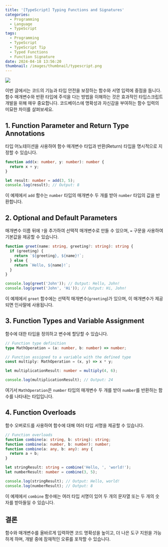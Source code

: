 ```yaml
---
title: '[TypeScript] Typing Functions and Signatures'
categories:
  - Programming
  - Language
  - TypeScript
tags:
  - Programming
  - TypeScript
  - TypeScript Tip
  - Typed Functions
  - Function Signature
date: 2024-04-18 13:56:20
thumbnail: /images/thumbnail/typescript.png
---
```


![](/images/header/typescript-14.png)

이번 글에서는 코드의 기능과 타입 안전을 보장하는 함수와 서명 입력에 중점을 둡니다. 함수 매개변수와 반환 타입에 주석을 다는 방법을 이해하는 것은 효과적인 타입스크립트 개발을 위해 매우 중요합니다. 코드베이스에 명확성과 자신감을 부여하는 함수 입력의 미묘한 차이를 살펴보세요.

## 1. Function Parameter and Return Type Annotations

타입 어노테이션을 사용하여 함수 매개변수 타입과 반환(Return) 타입을 명시적으로 지정할 수 있습니다.

```ts
function add(x: number, y: number): number {
  return x + y;
}

let result: number = add(3, 5);
console.log(result); // Output: 8
```

이 예제에서 `add` 함수는 `number` 타입의 매개변수 두 개를 받아 `number` 타입의 값을 반환합니다.

## 2. Optional and Default Parameters

매개변수 이름 뒤에 `?`을 추가하여 선택적 매개변수로 만들 수 있으며, `=` 구문을 사용하여 기본값을 제공할 수 있습니다.

```ts
function greet(name: string, greeting?: string): string {
  if (greeting) {
    return `${greeting}, ${name}!`;
  } else {
    return `Hello, ${name}!`;
  }
}

console.log(greet('John')); // Output: Hello, John!
console.log(greet('John', 'Hi')); // Output: Hi, John!
```

이 예제에서 `greet` 함수에는 선택적 매개변수(`greeting`)가 있으며, 이 매개변수가 제공되면 인사말에 사용됩니다.

## 3. Function Types and Variable Assignment

함수에 대한 타입을 정의하고 변수에 할당할 수 있습니다.

```ts
// Function type definition
type MathOperation = (a: number, b: number) => number;

// Function assigned to a variable with the defined type
const multiply: MathOperation = (x, y) => x * y;

let multiplicationResult: number = multiply(4, 6);

console.log(multiplicationResult); // Output: 24
```

여기서 `MathOperation`은 `number` 타입의 매개변수 두 개를 받아 `number`를 반환하는 함수를 나타내는 타입입니다.

## 4. Function Overloads

함수 오버로드를 사용하여 함수에 대해 여러 타입 서명을 제공할 수 있습니다.

```ts
// Function overloads
function combine(a: string, b: string): string;
function combine(a: number, b: number): number;
function combine(a: any, b: any): any {
  return a + b;
}

let stringResult: string = combine('Hello, ', 'world!');
let numberResult: number = combine(3, 5);

console.log(stringResult); // Output: Hello, world!
console.log(numberResult); // Output: 8
```

이 예제에서 `combine` 함수에는 여러 타입 서명이 있어 두 개의 문자열 또는 두 개의 숫자를 받아들일 수 있습니다.

## 결론

함수와 매개변수를 올바르게 입력하면 코드 명확성을 높이고, 더 나은 도구 지원을 가능하게 하며, 개발 중에 잠재적인 오류를 포착할 수 있습니다.
